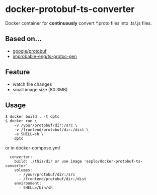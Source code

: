 # docker-protobuf-ts-converter

Docker container for **continuously** convert *.proto files into .ts/.js files.

## Based on...

- [google/protobuf](https://github.com/google/protobuf)
- [improbable-eng/ts-protoc-gen](https://github.com/improbable-eng/ts-protoc-gen)

## Feature

- watch file changes
- small image size (80.3MB)

## Usage

```
$ docker build . -t dptc
$ docker run \
    -v /your/protobuf/dir:/src \
    -v /frontend/protobuf/dir:/dist \
    -e SHELL=sh \
    dptc
```

or in docker-compose.yml

```
  converter:
    build: ./this/dir or use image 'esplo/docker-protobuf-ts-converter'
    volumes:
      - /your/protobuf/dir:/src
      - /frontend/protobuf/dir:/dist
    environment:
      - SHELL=/bin/sh
```
